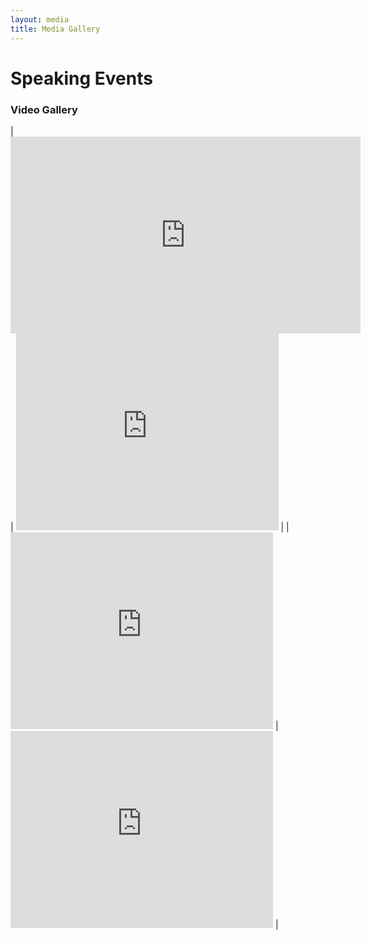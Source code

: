 ```yaml
---
layout: media
title: Media Gallery
---
```


# Speaking Events

### Video Gallery

| <iframe width="560" height="315" src="https://www.youtube.com/embed/UMgB5SciKHg" frameborder="0" allowfullscreen></iframe> | <iframe width="420" height="315" src="https://www.youtube.com/embed/uZkB1_Akx4g" frameborder="0" allowfullscreen></iframe> |
| <iframe width="420" height="315" src="https://www.youtube.com/embed/gVp_s1TSqGM" frameborder="0" allowfullscreen></iframe> | <iframe width="420" height="315" src="https://www.youtube.com/embed/hu9hT0oOyHI" frameborder="0" allowfullscreen></iframe> |
